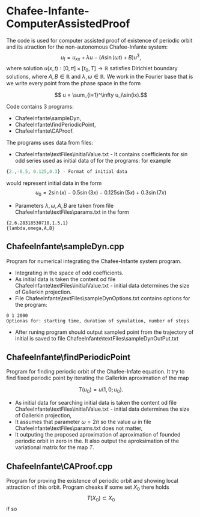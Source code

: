 # Chafee-Infante-ComputerAssistedProof
The code is used for computer assisted proof of existence of periodic orbit and its atraction for the non-autonomous Chafee-Infante system:
   $$u_t = u_{xx} + \lambda u - (A\sin(\omega t)+B)u^3,$$
    where solution $u(x,t):[0,\pi]\times[t_0,T]\to \mathbb{R}$ satisfies Dirichlet boundary solutions, where $A,B\in\mathbb{R}$ and $\lambda,\omega\in \mathbb{R}.$
We work in the Fourier base that is we write every point from the phase space in the form

$$ u = \sum_{i=1}^\infty u_i\sin(ix).$$ 

Code contains 3 programs:
- ChafeeInfante\sampleDyn,
- ChafeeInfante\findPeriodicPoint,
- ChafeeInfante\CAProof.

The programs uses data from files:
- ChafeeInfante\textFiles\initialValue.txt - It contains coefficients for sin odd series used as initial data of for the programs: for example
```r
{2.,-0.5, 0.125,0.3} - Format of initial data
```
would represent initial data in the form
$$
u_0 = 2\sin(x)  -0.5\sin(3x) - 0.125\sin(5x)+ 0.3\sin(7x)
$$
- Parameters ${\lambda,\omega,A,B}$ are taken from file ChafeeInfante\textFiles\params.txt in the form 
 ```
{2,6.28318530718,1.5,1}
{lambda,omega,A,B}
```
## ChafeeInfante\sampleDyn.cpp
Program for numerical integrating the Chafee-Infante system program. </br>
- Integrating in the space of odd coefficients.
- As initial data is taken the content od file ChafeeInfante\textFiles\initialValue.txt - initial data determines the size of Gallerkin projection.  
- File ChafeeInfante\textFiles\sampleDynOptions.txt contains options for the program: 
```
0 1 2000 
Optionas for: starting time, duration of symulation, number of steps
```
- After runing program should output sampled point from the trajectory of initial is saved to file ChafeeInfante\textFiles\sampleDynOutPut.txt

## ChafeeInfante\findPeriodicPoint
Program for finding periodic orbit of the Chafee-Infate equation. It try to find fixed periodic point by iterating the Gallerkin aproximation of the map

$$
T(u_0) = u(1,0;u_0).
$$
- As initial data for searching initial data is taken the content od file ChafeeInfante\textFiles\initialValue.txt - initial data determines the size of Gallerkin projection,
- It assumes that parameter $\omega = 2\pi$ so the value $\omega$ in file ChafeeInfante\textFiles\params.txt does not matter,
- It outputing the proposed aproximation of aproximation of founded periodic orbit in zero in the. It also output the aproksimation of the variational matrix for the map $T$.

 ## ChafeeInfante\CAProof.cpp
 Program for proving the existence of periodic orbit and showing local attraction of this orbit.
 Program cheaks if some set $X_0$ there holds 
$$ T(X_0)\subset X_0$$
if so 
